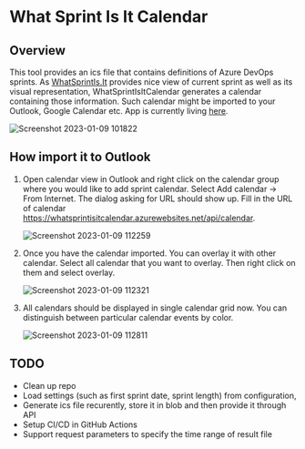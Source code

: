 # What Sprint Is It Calendar

## Overview

This tool provides an ics file that contains definitions of Azure DevOps sprints. As [WhatSprintIs.It](https://whatsprintis.it/) provides nice view of current sprint as well as its visual representation, WhatSprintIsItCalendar generates a calendar containing those information. Such calendar might be imported to your Outlook, Google Calendar etc. App is currently living [here](https://whatsprintisitcalendar.azurewebsites.net/api/calendar).

![Screenshot 2023-01-09 101822](https://user-images.githubusercontent.com/5574525/211275110-00ceaf00-56c0-4840-ab58-370a43ec170e.png)

## How import it to Outlook

1. Open calendar view in Outlook and right click on the calendar group where you would like to add sprint calendar. Select Add calendar -> From Internet. The dialog asking for URL should show up. Fill in the URL of calendar https://whatsprintisitcalendar.azurewebsites.net/api/calendar.

    ![Screenshot 2023-01-09 112259](https://user-images.githubusercontent.com/5574525/211287096-c36960c2-b108-41c2-b2e0-3cc1487af655.png)

1. Once you have the calendar imported. You can overlay it with other calendar. Select all calendar that you want to overlay. Then right click on them and select overlay.

    ![Screenshot 2023-01-09 112321](https://user-images.githubusercontent.com/5574525/211287299-209ac2fd-f4c8-49ac-9fe4-fe50bb1f385b.png)

1. All calendars should be displayed in single calendar grid now. You can distinguish between particular calendar events by color.

    ![Screenshot 2023-01-09 112811](https://user-images.githubusercontent.com/5574525/211321320-6633fa6c-207b-424c-b8c4-d0af2e5f9165.png)




## TODO
- Clean up repo
- Load settings (such as first sprint date, sprint length) from configuration,
- Generate ics file recurently, store it in blob and then provide it through API
- Setup CI/CD in GitHub Actions
- Support request parameters to specify the time range of result file
